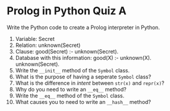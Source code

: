 # Prolog in Python Quiz A

Write the Python code to create a Prolog interpreter in Python.

1. Variable: Secret
2. Relation: unknown(Secret)
3. Clause: good(Secret) :- unknown(Secret).
4. Database with this information:
   good(X) :- unknown(X).
   unknown(Secret).
5. Write the `__init__` method of the `Symbol` class.
6. What is the purpose of having a seperate `Symbol` class?
7. What is the difference in *intent* between `str(x)` and `repr(x)`?
8. Why do you need to write an `__eq__` method?
0. Write the `__eq__` method of the `Symbol` class.
10. What causes you to need to write an `__hash__` method?